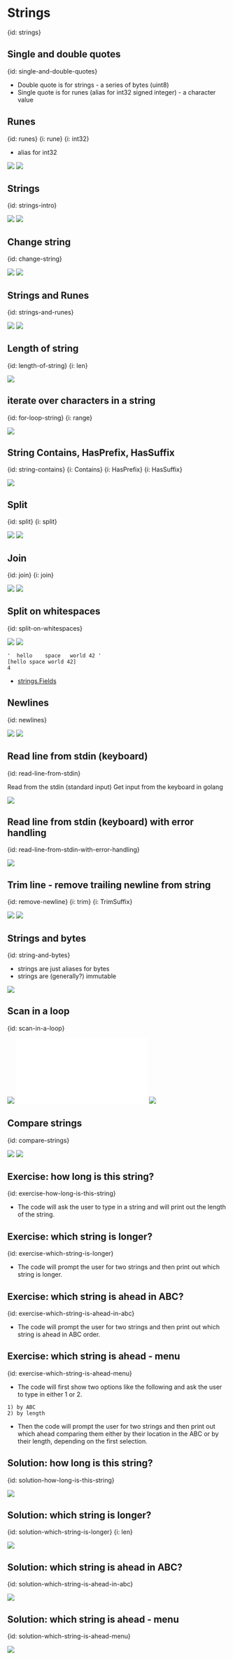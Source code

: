 # Strings
{id: strings}


## Single and double quotes
{id: single-and-double-quotes}

* Double quote is for strings - a series of bytes (uint8)
* Single quote is for runes (alias for int32 signed integer) - a character value


## Runes
{id: runes}
{i: rune}
{i: int32}

* alias for int32

![](examples/rune/rune.go)
![](examples/rune/rune.out)

## Strings
{id: strings-intro}

![](examples/strings/strings.go)
![](examples/strings/strings.out)

## Change string
{id: change-string}

![](examples/change-string/change_string.go)
![](examples/change-string/change_string.out)


## Strings and Runes
{id: strings-and-runes}

![](examples/string-rune/string_rune.go)
![](examples/string-rune/string_rune.out)


## Length of string
{id: length-of-string}
{i: len}

![](examples/string-length/string_length.go)

## iterate over characters in a string
{id: for-loop-string}
{i: range}

![](examples/loop-string/loop_string.go)

## String Contains, HasPrefix, HasSuffix
{id: string-contains}
{i: Contains}
{i: HasPrefix}
{i: HasSuffix}


![](examples/suffix-prefix/suffix_prefix.go)


## Split
{id: split}
{i: split}

![](examples/split/split.go)
![](examples/split/split.out)

## Join
{id: join}
{i: join}

![](examples/join/join.go)
![](examples/join/join.out)

## Split on whitespaces
{id: split-on-whitespaces}


![](examples/split-on-whitespace/split_on_whitespace.go)
![](examples/split-on-whitespace/split_on_whitespace.out)

```
'  hello    space   world 42 '
[hello space world 42]
4
```

* [strings.Fields](https://golang.org/pkg/strings/#Fields)


## Newlines
{id: newlines}

![](examples/newlines/newlines.go)
![](examples/newlines/newlines.out)


## Read line from stdin (keyboard)
{id: read-line-from-stdin}

Read from the stdin (standard input) Get input from the keyboard in golang

![](examples/read-from-stdin/read_from_stdin.go)

## Read line from stdin (keyboard) with error handling
{id: read-line-from-stdin-with-error-handling}

![](examples/read-from-stdin-with-error-handling/read_from_stdin_with_error_handling.go)

## Trim line - remove trailing newline from string
{id: remove-newline}
{i: trim}
{i: TrimSuffix}

![](examples/trim-newline/trim.go)
![](examples/trim-newline/trim.out)


## Strings and bytes
{id: string-and-bytes}

* strings are just aliases for bytes
* strings are (generally?) immutable

![](examples/strings-bytes/strings_bytes.go)

## Scan in a loop
{id: scan-in-a-loop}

![](examples/scan-in-loop/scan_in_loop.go)
![](examples/scan-in-loop/scan_in_loop.in)
![](examples/scan-in-loop/scan_in_loop.out)

## Compare strings
{id: compare-strings}

![](examples/compare-strings/compare_strings.go)
![](examples/compare-strings/compare_strings.out)

## Exercise: how long is this string?
{id: exercise-how-long-is-this-string}

* The code will ask the user to type in a string and will print out the length of the string.

## Exercise: which string is longer?
{id: exercise-which-string-is-longer}

* The code will prompt the user for two strings and then print out which string is longer.

## Exercise: which string is ahead in ABC?
{id: exercise-which-string-is-ahead-in-abc}

* The code will prompt the user for two strings and then print out which string is ahead in ABC order.

## Exercise: which string is ahead - menu
{id: exercise-which-string-is-ahead-menu}

* The code will first show two options like the following and ask the user to type in either 1 or 2.

```
1) by ABC
2) by length
```

* Then the code will prompt the user for two strings and then print out which ahead comparing them either by their location in the ABC or by their length, depending on the first selection.

## Solution: how long is this string?
{id: solution-how-long-is-this-string}

![](examples/how-long-is-this-string/how_long_is_this_string.go)

## Solution: which string is longer?
{id: solution-which-string-is-longer}
{i: len}

![](examples/which-string-is-longer/which_string_is_longer.go)

## Solution: which string is ahead in ABC?
{id: solution-which-string-is-ahead-in-abc}

![](examples/string-abc/string_abc.go)

## Solution: which string is ahead - menu
{id: solution-which-string-is-ahead-menu}

![](examples/string-ahead/string_ahead.go)
